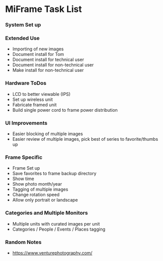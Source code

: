# MiFrame Task List

### System Set up


### Extended Use
- Importing of new images
- Document install for Tom
- Document install for technical user
- Document install for non-technical user
- Make install for non-technical user

### Hardware ToDos
- LCD to better viewable (IPS)
- Set up wireless unit
- Fabricate framed unit
- Build single power cord to frame power distribution

### UI Improvements
- Easier blocking of multiple images
- Easier review of multiple images, pick best of series to favorite/thumbs up

### Frame Specific
- Frame Set up
- Save favorites to frame backup directory
- Show time
- Show photo month/year
- Tagging of multiple images
- Change rotation speed
- Allow only portrait or landscape


### Categories and Multiple Monitors
- Multiple units with curated images per unit
- Categories / People / Events / Places tagging


### Random Notes
- https://www.venturephotography.com/






